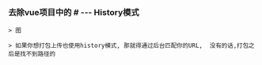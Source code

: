 

### 去除vue项目中的 # --- History模式
    
    > 图

    > 如果你想打包上传也使用history模式, 那就得通过后台匹配你的URL,  没有的话,打包之后是找不到路径的
